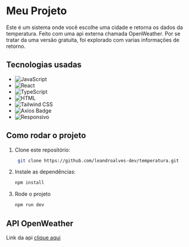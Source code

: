 # Meu Projeto

Este é um sistema onde você escolhe uma cidade e retorna os dados da temperatura. Feito com uma api externa chamada OpenWeather.
Por se tratar da uma versão gratuita, foi explorado com varias informações de retorno. 

## Tecnologias usadas

- ![JavaScript](https://img.shields.io/badge/JavaScript-yellow?style=flat&logo=javascript&logoColor=white) 
- ![React](https://img.shields.io/badge/React-61DAFB?style=flat&logo=react&logoColor=black)
- ![TypeScript](https://img.shields.io/badge/TypeScript-3178C6?style=flat&logo=typescript&logoColor=white) 
- ![HTML](https://img.shields.io/badge/HTML-E34F26?style=flat&logo=html5&logoColor=white)
- ![Tailwind CSS](https://img.shields.io/badge/Tailwind%20CSS-38B2AC?style=flat&logo=tailwind-css&logoColor=white)
- ![Axios Badge](https://img.shields.io/badge/Axios-5A29E4?logo=axios&logoColor=white)
- ![Responsivo](https://img.shields.io/badge/Responsivo-Sim-00C853?style=for-the-badge&logo=responsive&logoColor=white)  


## Como rodar o projeto

1. Clone este repositório:
   ```bash
    git clone https://github.com/leandroalves-dev/temperatura.git

2. Instale as dependências:
   ```bash
   npm install

3. Rode o projeto
    ```bash
    npm run dev

## API OpenWeather

Link da api [clique aqui](https://openweathermap.org/)
